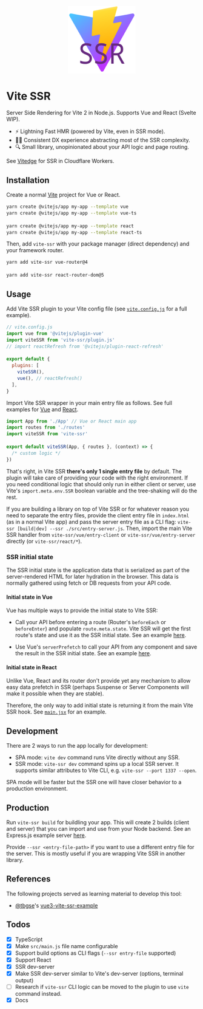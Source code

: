 <p align="center">
  <img width="180" src="./logo.svg" alt="Vite SSR logo">
</p>

# Vite SSR

Server Side Rendering for Vite 2 in Node.js. Supports Vue and React (Svelte WIP).

- ⚡ Lightning Fast HMR (powered by Vite, even in SSR mode).
- 💁‍♂️ Consistent DX experience abstracting most of the SSR complexity.
- 🔍 Small library, unopinionated about your API logic and page routing.

See [Vitedge](https://github.com/frandiox/vitedge) for SSR in Cloudflare Workers.

## Installation

Create a normal [Vite](https://vitejs.dev/guide/) project for Vue or React.

```sh
yarn create @vitejs/app my-app --template vue
yarn create @vitejs/app my-app --template vue-ts

yarn create @vitejs/app my-app --template react
yarn create @vitejs/app my-app --template react-ts
```

Then, add `vite-ssr` with your package manager (direct dependency) and your framework router.

```sh
yarn add vite-ssr vue-router@4

yarn add vite-ssr react-router-dom@5
```

## Usage

Add Vite SSR plugin to your Vite config file (see [`vite.config.js`](./examples/vue/vite.config.js) for a full example).

```js
// vite.config.js
import vue from '@vitejs/plugin-vue'
import viteSSR from 'vite-ssr/plugin.js'
// import reactRefresh from '@vitejs/plugin-react-refresh'

export default {
  plugins: [
    viteSSR(),
    vue(), // reactRefresh()
  ],
}
```

Import Vite SSR wrapper in your main entry file as follows. See full examples for [Vue](./examples/vue/src/main.js) and [React](./examples/react/src/main.jsx).

```js
import App from './App' // Vue or React main app
import routes from './routes'
import viteSSR from 'vite-ssr'

export default viteSSR(App, { routes }, (context) => {
  /* custom logic */
})
```

That's right, in Vite SSR **there's only 1 single entry file** by default. The plugin will take care of providing your code with the right environment.
If you need conditional logic that should only run in either client or server, use Vite's `import.meta.env.SSR` boolean variable and the tree-shaking will do the rest.

If you are building a library on top of Vite SSR or for whatever reason you need to separate the entry files, provide the client entry file in `index.html` (as in a normal Vite app) and pass the server entry file as a CLI flag: `vite-ssr [build|dev] --ssr ./src/entry-server.js`. Then, import the main Vite SSR handler from `vite-ssr/vue/entry-client` or `vite-ssr/vue/entry-server` directly (or `vite-ssr/react/*`).

### SSR initial state

The SSR initial state is the application data that is serialized as part of the server-rendered HTML for later hydration in the browser. This data is normally gathered using fetch or DB requests from your API code.

#### Initial state in Vue

Vue has multiple ways to provide the initial state to Vite SSR:

- Call your API before entering a route (Router's `beforeEach` or `beforeEnter`) and populate `route.meta.state`. Vite SSR will get the first route's state and use it as the SSR initial state. See an example [here](./examples/vue/src/main.js).

- Use Vue's `serverPrefetch` to call your API from any component and save the result in the SSR initial state. See an example [here](./examples/vue/src/pages/Homepage.vue).

#### Initial state in React

Unlike Vue, React and its router don't provide yet any mechanism to allow easy data prefetch in SSR (perhaps Suspense or Server Components will make it possible when they are stable).

Therefore, the only way to add initial state is returning it from the main Vite SSR hook. See [`main.jsx`](./examples/react/src/main.jsx) for an example.

## Development

There are 2 ways to run the app locally for development:

- SPA mode: `vite dev` command runs Vite directly without any SSR.
- SSR mode: `vite-ssr dev` command spins up a local SSR server. It supports similar attributes to Vite CLI, e.g. `vite-ssr --port 1337 --open`.

SPA mode will be faster but the SSR one will have closer behavior to a production environment.

## Production

Run `vite-ssr build` for buildling your app. This will create 2 builds (client and server) that you can import and use from your Node backend. See an Express.js example server [here](./examples/node-server/index.js).

Provide `--ssr <entry-file-path>` if you want to use a different entry file for the server. This is mostly useful if you are wrapping Vite SSR in another library.

## References

The following projects served as learning material to develop this tool:

- [@tbgse](https://github.com/tbgse)'s [vue3-vite-ssr-example](https://github.com/tbgse/vue3-vite-ssr-example/)

## Todos

- [x] TypeScript
- [x] Make `src/main.js` file name configurable
- [x] Support build options as CLI flags (`--ssr entry-file` supported)
- [x] Support React
- [x] SSR dev-server
- [x] Make SSR dev-server similar to Vite's dev-server (options, terminal output)
- [ ] Research if `vite-ssr` CLI logic can be moved to the plugin to use `vite` command instead.
- [x] Docs
